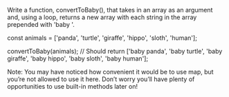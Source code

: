 Write a function, convertToBaby(), that takes in an array as an argument and, using a loop, returns a new array with each string in the array prepended with 'baby '.

const animals = ['panda', 'turtle', 'giraffe', 'hippo', 'sloth', 'human'];

convertToBaby(animals); 
// Should return ['baby panda', 'baby turtle', 'baby giraffe', 'baby hippo', 'baby sloth', 'baby human'];

Note: You may have noticed how convenient it would be to use map, but you’re not allowed to use it here. Don’t worry you’ll have plenty of opportunities to use built-in methods later on!
